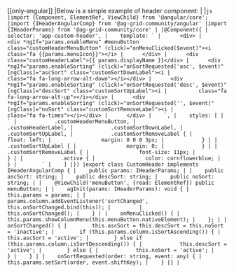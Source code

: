 [[only-angular]]
|Below is a simple example of header component:
|
|```js
|import {Component, ElementRef, ViewChild} from '@angular/core';
|import {IHeaderAngularComp} from '@ag-grid-community/angular'
|import {IHeaderParams} from '@ag-grid-community/core'
|
|@Component({
|    selector: 'app-custom-header',
|    template: `
|      <div>
|      <div *ngIf="params.enableMenu" #menuButton class="customHeaderMenuButton" (click)="onMenuClicked($event)"><i class="fa {{params.menuIcon}}"></i>
|      </div>
|      <div class="customHeaderLabel">{{ params.displayName }}</div>
|      <div *ngIf="params.enableSorting" (click)="onSortRequested('asc', $event)" [ngClass]="ascSort" class="customSortDownLabel"><i
|          class="fa fa-long-arrow-alt-down"></i></div>
|      <div *ngIf="params.enableSorting" (click)="onSortRequested('desc', $event)" [ngClass]="descSort" class="customSortUpLabel"><i
|          class="fa fa-long-arrow-alt-up"></i></div>
|      <div *ngIf="params.enableSorting" (click)="onSortRequested('', $event)" [ngClass]="noSort" class="customSortRemoveLabel"><i
|          class="fa fa-times"></i></div>
|      </div>
|    `,
|    styles: [
|        `
|            .customHeaderMenuButton,
|            .customHeaderLabel,
|            .customSortDownLabel,
|            .customSortUpLabel,
|            .customSortRemoveLabel {
|                float: left;
|                margin: 0 0 0 3px;
|            }
|
|            .customSortUpLabel {
|                margin: 0;
|            }
|
|            .customSortRemoveLabel {
|                font-size: 11px;
|            }
|
|            .active {
|                color: cornflowerblue;
|            }
|        `
|    ]
|})
|export class CustomHeader implements IHeaderAngularComp {
|    public params: IHeaderParams;
|
|    public ascSort: string;
|    public descSort: string;
|    public noSort: string;
|
|    @ViewChild('menuButton', {read: ElementRef}) public menuButton;
|
|    agInit(params: IHeaderParams): void {
|        this.params = params;
|
|        params.column.addEventListener('sortChanged', this.onSortChanged.bind(this));
|        
|        this.onSortChanged();
|    }
|
|    onMenuClicked() {
|        this.params.showColumnMenu(this.menuButton.nativeElement);
|    };
|
|    onSortChanged() {
|        this.ascSort = this.descSort = this.noSort = 'inactive';
|        if (this.params.column.isSortAscending()) {
|            this.ascSort = 'active';
|        } else if (this.params.column.isSortDescending()) {
|            this.descSort = 'active';
|        } else {
|            this.noSort = 'active';
|        }
|    }
|
|    onSortRequested(order: string, event: any) {
|        this.params.setSort(order, event.shiftKey);
|    }
|}
|```
